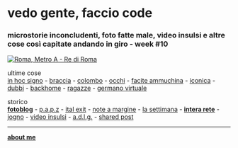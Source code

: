 # vedo gente, faccio code        

### microstorie inconcludenti, foto fatte male, video insulsi e altre cose così capitate andando in giro - week #10     

[![](https://drive.google.com/uc?id=14SOBpPiS_GK2OgQaZd-UUPIATefUnb2W "Roma, Metro A - Re di Roma")](https://www.flickr.com/photos/cacioman)  

ultime cose  
[in hoc signo](https://cacioman.github.io/20wk10-lasettimana.html) - [braccia](https://cacioman.github.io/20wk10-braccia-papz.html) - [colombo](https://cacioman.github.io/19wk37-colombo-interarete.html) - [occhi](https://www.flickr.com/gp/cacioman/M64eq1) - [facite ammuchina](https://cacioman.github.io/20wk09-lasettimana.html) - [iconica](https://www.flickr.com/gp/cacioman/iXxqFj) - [dubbi](https://cacioman.github.io/20wk08-lasettimana.html) - [backhome](https://youtu.be/DR948G9uoOQ) - [ragazze](https://www.flickr.com/gp/cacioman/W4ra2g) - [germano virtuale](https://cacioman.github.io/20wk08-germanovirtuale-lettioquasi.html)       

storico  
[**fotoblog**](https://www.flickr.com/photos/cacioman) - [p.a.p.z](https://cacioman.github.io/papz.html) - [ital exit](https://cacioman.github.io/italexit.html) - [note a margine](https://cacioman.github.io/incrociati.html) - [la settimana](https://cacioman.github.io/lasettimana.html) - [**intera rete**](https://cacioman.github.io/interarete.html) - [jogno](https://cacioman.github.io/jogno.html) - [video insulsi](https://www.youtube.com/channel/UCDoy-lXaaJVugJ9bLVSXGJw?view_as=subscriber) - [a.d.l.g.](https://www.youtube.com/channel/UC8B2bq3VdPtSeLzryWwNAlQ) - [shared post](https://t.me/cacioshared)     

---
 [**about me**](https://cacioman.github.io/aboutme.html)  

